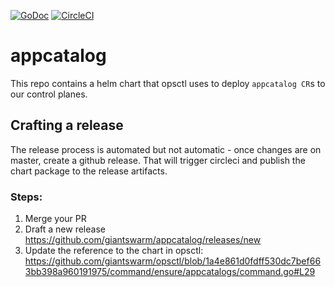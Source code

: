[![GoDoc](https://godoc.org/github.com/giantswarm/appcatalog?status.svg)](http://godoc.org/github.com/giantswarm/appcatalog)
[![CircleCI](https://circleci.com/gh/giantswarm/appcatalog.svg?style=shield)](https://circleci.com/gh/giantswarm/appcatalog)

# appcatalog

This repo contains a helm chart that opsctl uses to deploy `appcatalog CR`s to
our control planes.

## Crafting a release

The release process is automated but not automatic - once changes are on master,
create a github release. That will trigger circleci and publish the chart package
to the release artifacts.

### Steps:

  1. Merge your PR
  2. Draft a new release https://github.com/giantswarm/appcatalog/releases/new
  3. Update the reference to the chart in opsctl: https://github.com/giantswarm/opsctl/blob/1a4e861d0fdff530dc7bef663bb398a960191975/command/ensure/appcatalogs/command.go#L29

